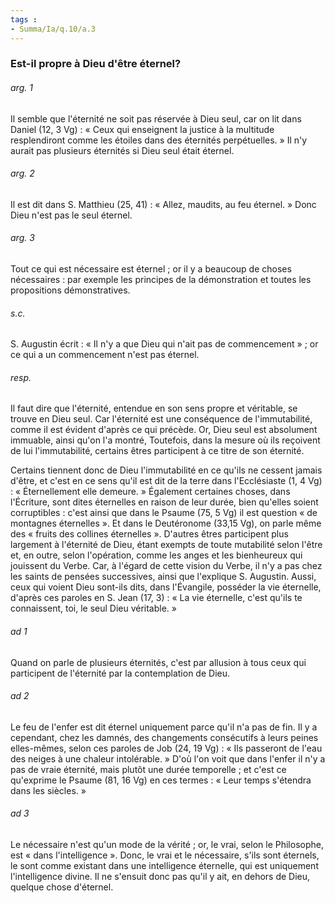 ```yaml
---
tags : 
- Summa/Ia/q.10/a.3
---
```


### Est-il propre à Dieu d'être éternel?

###### arg. 1
Il semble que l'éternité ne soit pas réservée à Dieu seul, car on lit dans Daniel (12, 3 Vg) : « Ceux qui enseignent la justice à la multitude resplendiront comme les étoiles dans des éternités perpétuelles. » Il n'y aurait pas plusieurs éternités si Dieu seul était éternel. 

###### arg. 2
Il est dit dans S. Matthieu (25, 41) : « Allez, maudits, au feu éternel. » Donc Dieu n'est pas le seul éternel. 

###### arg. 3
Tout ce qui est nécessaire est éternel ; or il y a beaucoup de choses nécessaires : par exemple les principes de la démonstration et toutes les propositions démonstratives. 

###### s.c.
S. Augustin écrit : « Il n'y a que Dieu qui n'ait pas de commencement » ; or ce qui a un commencement n'est pas éternel. 

###### resp.
Il faut dire que l'éternité, entendue en son sens propre et véritable, se trouve en Dieu seul. Car l'éternité est une conséquence de l'immutabilité, comme il est évident d'après ce qui précède. Or, Dieu seul est absolument immuable, ainsi qu'on l'a montré, Toutefois, dans la mesure où ils reçoivent de lui l'immutabilité, certains êtres participent à ce titre de son éternité. 

Certains tiennent donc de Dieu l'immutabilité en ce qu'ils ne cessent jamais d'être, et c'est en ce sens qu'il est dit de la terre dans l'Ecclésiaste (1, 4 Vg) : « Éternellement elle demeure. » Également certaines choses, dans l'Écriture, sont dites éternelles en raison de leur durée, bien qu'elles soient corruptibles : c'est ainsi que dans le Psaume (75, 5 Vg) il est question « de montagnes éternelles ». Et dans le Deutéronome (33,15 Vg), on parle même des « fruits des collines éternelles ». D'autres êtres participent plus largement à l'éternité de Dieu, étant exempts de toute mutabilité selon l'être et, en outre, selon l'opération, comme les anges et les bienheureux qui jouissent du Verbe. Car, à l'égard de cette vision du Verbe, il n'y a pas chez les saints de pensées successives, ainsi que l'explique S. Augustin. Aussi, ceux qui voient Dieu sont-ils dits, dans l'Évangile, posséder la vie éternelle, d'après ces paroles en S. Jean (17, 3) : « La vie éternelle, c'est qu'ils te connaissent, toi, le seul Dieu véritable. » 

###### ad 1
Quand on parle de plusieurs éternités, c'est par allusion à tous ceux qui participent de l'éternité par la contemplation de Dieu. 

###### ad 2
Le feu de l'enfer est dit éternel uniquement parce qu'il n'a pas de fin. Il y a cependant, chez les damnés, des changements consécutifs à leurs peines elles-mêmes, selon ces paroles de Job (24, 19 Vg) : « Ils passeront de l'eau des neiges à une chaleur intolérable. » D'où l'on voit que dans l'enfer il n'y a pas de vraie éternité, mais plutôt une durée temporelle ; et c'est ce qu'exprime le Psaume (81, 16 Vg) en ces termes : « Leur temps s'étendra dans les siècles. » 

###### ad 3
Le nécessaire n'est qu'un mode de la vérité ; or, le vrai, selon le Philosophe, est « dans l'intelligence ». Donc, le vrai et le nécessaire, s'ils sont éternels, le sont comme existant dans une intelligence éternelle, qui est uniquement l'intelligence divine. Il ne s'ensuit donc pas qu'il y ait, en dehors de Dieu, quelque chose d'éternel. 



